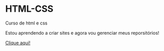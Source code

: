 # HTML-CSS
 Curso de html e css

 Estou aprendendo a criar sites e agora vou gerenciar meus reporsitórios!

<a href="https://erickhq.github.io/HTML-CSS/desafios/historia"> Clique aqui! </a>
